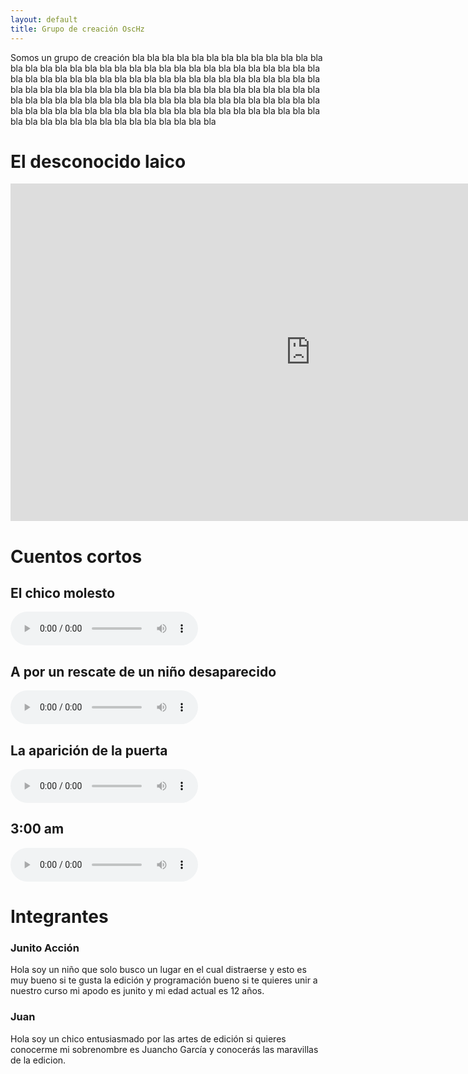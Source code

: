 ```yaml
---
layout: default
title: Grupo de creación OscHz
---
```


Somos un grupo de creación bla bla bla bla bla bla bla bla bla bla bla bla bla bla bla bla bla bla bla bla bla bla bla bla bla bla bla bla bla bla bla bla bla bla bla bla bla bla bla bla bla bla bla bla bla bla bla bla bla bla bla bla bla bla bla bla bla bla bla bla bla bla bla bla bla bla bla bla bla bla bla bla bla bla bla bla bla bla bla bla bla bla bla bla bla bla bla bla bla bla bla bla bla bla bla bla bla bla bla bla bla bla bla bla bla bla bla bla bla bla bla bla bla bla bla bla bla bla bla bla bla bla bla bla bla bla bla bla bla bla bla bla


# El desconocido laico


<iframe width="960" height="540" src="https://www.youtube.com/embed/KngGlpc4kBI" frameborder="0" allow="accelerometer; autoplay; clipboard-write; encrypted-media; gyroscope; picture-in-picture" allowfullscreen></iframe>

# Cuentos cortos

## El chico molesto

<audio controls preload="metadata" style=" width:300px;">
    <source src="assets/Cuento1.mp3" type="audio/mpeg">
        Your browser does not support the audio element.
    </audio><br />

## A por un rescate de un niño desaparecido

<audio controls preload="metadata" style=" width:300px;">
    <source src="assets/Cuento1.mp3" type="audio/mpeg">
        Your browser does not support the audio element.
    </audio><br />

## La aparición de la puerta

<audio controls preload="metadata" style=" width:300px;">
    <source src="assets/Cuento1.mp3" type="audio/mpeg">
        Your browser does not support the audio element.
    </audio><br />

## 3:00 am

<audio controls preload="metadata" style=" width:300px;">
    <source src="assets/Cuento1.mp3" type="audio/mpeg">
        Your browser does not support the audio element.
    </audio><br />


# Integrantes

### Junito Acción

Hola soy un niño que solo busco un lugar en el cual distraerse y esto es muy bueno si te gusta la edición y programación bueno si te quieres unir a nuestro curso mi apodo es junito y mi edad actual es 12 años.

### Juan

Hola soy un chico entusiasmado por las artes de edición si quieres conocerme mi sobrenombre es Juancho García y conocerás las maravillas de la edicion.

